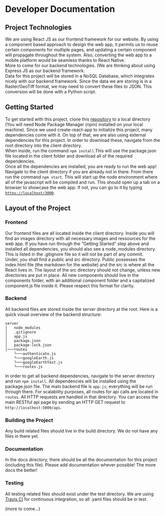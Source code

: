 # Developer Documentation

## Project Technologies

We are using React JS as our frontend framework for our website. By using a component based approach to design the web app, it permits us to reuse certain components for multiple pages, and updating a certain component will propagate throughout the system. Also, converting the web app to a mobile platform would be seamless thanks to React Native.\
More to come for our backend technologies. (We are thinking about using Express JS as our backend framework.\
Data for this project will be stored in a NoSQL Database, which integrates nicely with our backend framework. Since the data we are storing is in a Raster/GeoTiff format, we may need to convert these files to JSON. This conversion will be done with a Python script.

## Getting Started

To get started with this project, clone this [repository](https://github.com/julianryorex/EPIIC-Project) to a local directory (You will need Node Package Manager (npm) installed on your local machine). Since we used create-react-app to initialize this project, many dependencies come with it. On top of that, we are also using external dependencies for this project. In order to download these, navigate from the root directory into the client directory.\
When inside, run the command `npm install`.This will use the package.json file located in the client folder and download all of the required dependencies.\
Once all the dependencies are installed, you are ready to run the web app! Navigate to the client directory if you are already not in there. From there run the command `npm start`. This will start up the node environment where all of the javascript will be compiled and run. This should open up a tab on a browser to showcase the web app. If not, you can go to it by typing [`https://localhost/3000`](https://localhost/3000).

## Layout of the Project

### Frontend

Our frontend files are all located inside the client directory. Inside you will find an images directory with all necessary images and ressources for the web app. If you have run through the "Getting Started" step above and installed all dependencies, you should also see a node_modules directory. This is listed in the .gitignore file so it will not be part of any commit.\
Under, you shall find a public and src directory. Public possesses the index.html file (the markdown for the website) and the src is where all the React lives in. The layout of the src directory should not change, unless new directories are put in place. All new components should live in the components folder, with an additional component folder and a capitalized component.js file inside it. Please respect this format for clarity.

### Backend

All backend files are stored inside the server directory at the root. Here is a quick visual overview of the backend structure:

```
server
│   node_modules
│   .gitignore
│   app.js
│   package.json
│   package-lock.json
│───routes
    └───authenticate.js
    └───googleEarth.js
    └───googleEarthTest.js
    └───routes.js
```

In order to get all backend dependencies, navigate to the server directory and run `npm install`. All dependencies will be installed using the package.json file.
The main backend file is `app.js`; everything will be run through there. For scalability purposes, all routes for  api calls are located in `routes`. All HTTP requests are handled in that directory. You can access the main RESTful api page by sending an HTTP GET request to `http://localhost:5000/api`.

### Building the Project

Any build related files should live in the build directory. We do not have any files in there yet.

### Documentation

In the docs directory, there should be all the documentation for this project (including this file). Please add documentation whever possible! The more docs the better!

### Testing

All testing related files should exist under the test directory. We are using [Travis CI](https://travis-ci.org/) for continuous integration, so all .yaml files should be in test.

(more to come...)
